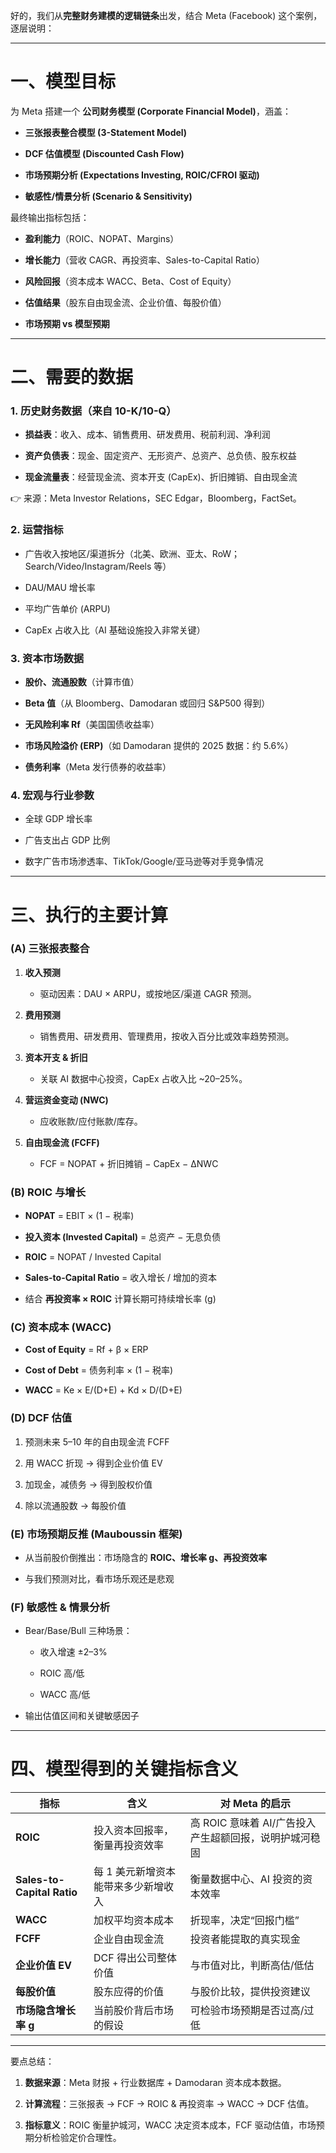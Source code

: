 好的，我们从**完整财务建模的逻辑链条**出发，结合 Meta (Facebook) 这个案例，逐层说明：

---

# 一、模型目标

为 Meta 搭建一个 **公司财务模型 (Corporate Financial Model)**，涵盖：

- **三张报表整合模型 (3-Statement Model)**
    
- **DCF 估值模型 (Discounted Cash Flow)**
    
- **市场预期分析 (Expectations Investing, ROIC/CFROI 驱动)**
    
- **敏感性/情景分析 (Scenario & Sensitivity)**
    

最终输出指标包括：

- **盈利能力**（ROIC、NOPAT、Margins）
    
- **增长能力**（营收 CAGR、再投资率、Sales-to-Capital Ratio）
    
- **风险回报**（资本成本 WACC、Beta、Cost of Equity）
    
- **估值结果**（股东自由现金流、企业价值、每股价值）
    
- **市场预期 vs 模型预期**
    

---

# 二、需要的数据

### 1. 历史财务数据（来自 10-K/10-Q）

- **损益表**：收入、成本、销售费用、研发费用、税前利润、净利润
    
- **资产负债表**：现金、固定资产、无形资产、总资产、总负债、股东权益
    
- **现金流量表**：经营现金流、资本开支 (CapEx)、折旧摊销、自由现金流
    

👉 来源：Meta Investor Relations，SEC Edgar，Bloomberg，FactSet。

### 2. 运营指标

- 广告收入按地区/渠道拆分（北美、欧洲、亚太、RoW；Search/Video/Instagram/Reels 等）
    
- DAU/MAU 增长率
    
- 平均广告单价 (ARPU)
    
- CapEx 占收入比（AI 基础设施投入非常关键）
    

### 3. 资本市场数据

- **股价、流通股数**（计算市值）
    
- **Beta 值**（从 Bloomberg、Damodaran 或回归 S&P500 得到）
    
- **无风险利率 Rf**（美国国债收益率）
    
- **市场风险溢价 (ERP)**（如 Damodaran 提供的 2025 数据：约 5.6%）
    
- **债务利率**（Meta 发行债券的收益率）
    

### 4. 宏观与行业参数

- 全球 GDP 增长率
    
- 广告支出占 GDP 比例
    
- 数字广告市场渗透率、TikTok/Google/亚马逊等对手竞争情况
    

---

# 三、执行的主要计算

### (A) 三张报表整合

1. **收入预测**
    
    - 驱动因素：DAU × ARPU，或按地区/渠道 CAGR 预测。
        
2. **费用预测**
    
    - 销售费用、研发费用、管理费用，按收入百分比或效率趋势预测。
        
3. **资本开支 & 折旧**
    
    - 关联 AI 数据中心投资，CapEx 占收入比 ~20–25%。
        
4. **营运资金变动 (NWC)**
    
    - 应收账款/应付账款/库存。
        
5. **自由现金流 (FCFF)**
    
    - FCF = NOPAT + 折旧摊销 − CapEx − ΔNWC
        

### (B) ROIC 与增长

- **NOPAT** = EBIT × (1 − 税率)
    
- **投入资本 (Invested Capital)** = 总资产 − 无息负债
    
- **ROIC** = NOPAT / Invested Capital
    
- **Sales-to-Capital Ratio** = 收入增长 / 增加的资本
    
- 结合 **再投资率 × ROIC** 计算长期可持续增长率 (g)
    

### (C) 资本成本 (WACC)

- **Cost of Equity** = Rf + β × ERP
    
- **Cost of Debt** = 债务利率 × (1 − 税率)
    
- **WACC** = Ke × E/(D+E) + Kd × D/(D+E)
    

### (D) DCF 估值

1. 预测未来 5–10 年的自由现金流 FCFF
    
2. 用 WACC 折现 → 得到企业价值 EV
    
3. 加现金，减债务 → 得到股权价值
    
4. 除以流通股数 → 每股价值
    

### (E) 市场预期反推 (Mauboussin 框架)

- 从当前股价倒推出：市场隐含的 **ROIC、增长率 g、再投资效率**
    
- 与我们预测对比，看市场乐观还是悲观
    

### (F) 敏感性 & 情景分析

- Bear/Base/Bull 三种场景：
    
    - 收入增速 ±2–3%
        
    - ROIC 高/低
        
    - WACC 高/低
        
- 输出估值区间和关键敏感因子
    

---

# 四、模型得到的关键指标含义

|指标|含义|对 Meta 的启示|
|---|---|---|
|**ROIC**|投入资本回报率，衡量再投资效率|高 ROIC 意味着 AI/广告投入产生超额回报，说明护城河稳固|
|**Sales-to-Capital Ratio**|每 1 美元新增资本能带来多少新增收入|衡量数据中心、AI 投资的资本效率|
|**WACC**|加权平均资本成本|折现率，决定“回报门槛”|
|**FCFF**|企业自由现金流|投资者能提取的真实现金|
|**企业价值 EV**|DCF 得出公司整体价值|与市值对比，判断高估/低估|
|**每股价值**|股东应得的价值|与股价比较，提供投资建议|
|**市场隐含增长率 g**|当前股价背后市场的假设|可检验市场预期是否过高/过低|

---

要点总结：

1. **数据来源**：Meta 财报 + 行业数据库 + Damodaran 资本成本数据。
    
2. **计算流程**：三张报表 → FCF → ROIC & 再投资率 → WACC → DCF 估值。
    
3. **指标意义**：ROIC 衡量护城河，WACC 决定资本成本，FCF 驱动估值，市场预期分析检验定价合理性。
    
